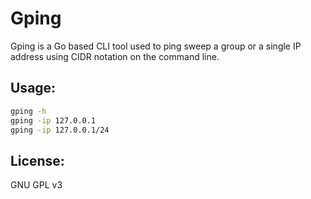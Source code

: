 # Gping

Gping is a Go based CLI tool used to ping sweep a group or a single IP address
using CIDR notation on the command line.

## Usage:
```bash
gping -h
gping -ip 127.0.0.1
gping -ip 127.0.0.1/24
```

## License:
GNU GPL v3
